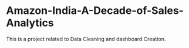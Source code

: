 # Amazon-India-A-Decade-of-Sales-Analytics
This is a project related to Data Cleaning and dashboard Creation.
